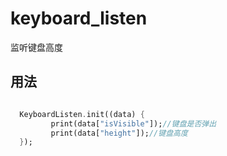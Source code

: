 # keyboard_listen 

监听键盘高度

## 用法

```dart

  KeyboardListen.init((data) {
         print(data["isVisible"]);//键盘是否弹出
         print(data["height"]);//键盘高度
  });

```